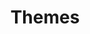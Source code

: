 ---
title: Themes
description: Manage themes in Ionic with CSS
weight: 12
lastmod: 2021-11-11T10:23:30-09:00
draft: false
vimeo: 348519528
emoji: 💅
---